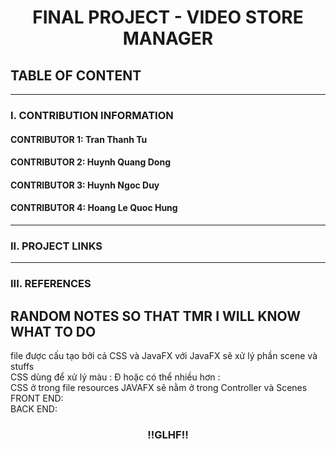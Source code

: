 <h1 align="center">FINAL PROJECT - VIDEO STORE MANAGER</h1>

## TABLE OF CONTENT

---

### I. CONTRIBUTION INFORMATION

#### CONTRIBUTOR 1: Tran Thanh Tu

#### CONTRIBUTOR 2: Huynh Quang Dong

#### CONTRIBUTOR 3: Huynh Ngoc Duy

#### CONTRIBUTOR 4: Hoang Le Quoc Hung

---

### II. PROJECT LINKS

---

### III. REFERENCES

<h2>RANDOM NOTES SO THAT TMR I WILL KNOW WHAT TO DO</h2>
file được cấu tạo bởi cả CSS và JavaFX với JavaFX sẽ xử lý phần scene và stuffs<br/>
CSS dùng để xử lý màu : Đ hoặc có thể nhiều hơn :<br/>
CSS ở trong file resources
JAVAFX sẽ nằm ở trong Controller và Scenes<br/>
FRONT END: 
<br/>
BACK END: 
<br/>
<h3 align="center">!!GLHF!!</h3>
